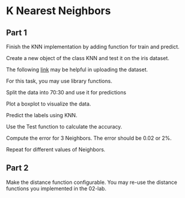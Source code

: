 # K Nearest Neighbors

## Part 1

Finish the KNN implementation by adding function for train and predict.

Create a new object of the class KNN and test it on the iris dataset.

The following [link](https://scikit-learn.org/stable/auto_examples/datasets/plot_iris_dataset.html) may be helpful in uploading the dataset.

For this task, you may use library functions.

Split the data into 70:30 and use it for predictions

Plot a boxplot to visualize the data.

Predict the labels using KNN.

Use the Test function to calculate the accuracy.

Compute the error for 3 Neighbors. The error should be 0.02 or 2%.

Repeat for different values of Neighbors.


## Part 2

Make the distance function configurable. You may re-use the distance functions you implemented in the 02-lab.
